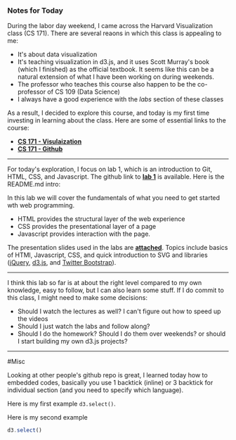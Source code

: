 ### Notes for Today

During the labor day weekend, I came across the Harvard Visualization class (CS 171). There are several reaons in which this class is appealing to me:
* It's about data visualization
* It's teaching visualization in d3.js, and it uses Scott Murray's book (which I finished) as the official textbook. It seems like this can be a natural extension of what I have been working on during weekends.
* The professor who teaches this course also happen to be the co-professor of CS 109 (Data Science)
* I always have a good experience with the _labs_ section of these classes

As a result, I decided to explore this course, and today is my first time investing in learning about the class. Here are some of essential links to the course:

* [**CS 171 - Visulaization**](http://www.cs171.org/#!index.md)
* [**CS 171 - Github**](https://github.com/CS171/repositories)

---

For today's exploration, I focus on lab 1, which is an introduction to Git, HTML, CSS, and Javascript. The github link to [**lab 1**](https://github.com/CS171/lab1) is available. Here is the README.md intro:

In this lab we will cover the fundamentals of what you need to get started wth web programming. 
  - HTML provides the structural layer of the web experience
  - CSS provides the presentational layer of a page
  - Javascript provides interaction with the page.

The presentation slides used in the labs are [**attached**](https://github.com/CS171/lab1/blob/master/Lab1.pdf). Topics include basics of HTMl, Javascript, CSS, and quick introduction to SVG and libraries ([jQuery], [d3.js], and [Twitter Bootstrap]). 

---
I think this lab so far is at about the right level compared to my own knowledge, easy to follow, but I can also learn some stuff. If I do commit to this class, I might need to make some decisions:

* Should I watch the lectures as well? I can't figure out how to speed up the videos
* Should I just watch the labs and follow along?
* Should I do the homework? Should I do them over weekends? or should I start building my own d3.js projects?


---
#Misc

Looking at other people's github repo is great, I learned today how to embedded codes, basically you use 1 backtick (inline) or 3 backtick for individual section (and you need to specify which language).

Here is my first example `d3.select()`.

Here is my second example

```javascript
d3.select()
```





[d3.js]:http://d3js.org/
[Twitter Bootstrap]:http://twitter.github.com/bootstrap/
[jQuery]:http://jquery.com
[Google Chrome]:https://www.google.com/chrome